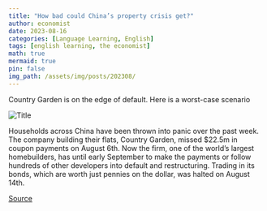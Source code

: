 ```yaml
---
title: "How bad could China’s property crisis get?"
author: economist
date: 2023-08-16
categories: [Language Learning, English]
tags: [english learning, the economist]
math: true
mermaid: true
pin: false
img_path: /assets/img/posts/202308/
---
```


Country Garden is on the edge of default. Here is a worst-case scenario

![Title](20230819_FNP001.avif)

Households across China have been thrown into panic over the past week. The company building their flats, Country Garden, missed $22.5m in coupon payments on August 6th. Now the firm, one of the world’s largest homebuilders, has until early September to make the payments or follow hundreds of other developers into default and restructuring. Trading in its bonds, which are worth just pennies on the dollar, was halted on August 14th.

[Source](https://www.economist.com/briefing/2023/08/17/chinas-defeated-youth)
